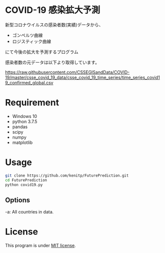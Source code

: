 # COVID-19 感染拡大予測
 
新型コロナウイルスの感染者数(実績)データから、
* ゴンペルツ曲線
* ロジスティック曲線

にて今後の拡大を予測するプログラム

感染者数の元データは以下より取得しています。

https://raw.githubusercontent.com/CSSEGISandData/COVID-19/master/csse_covid_19_data/csse_covid_19_time_series/time_series_covid19_confirmed_global.csv

# Requirement

* Windows 10 
* python 3.7.5
* pandas
* scipy
* numpy
* matplotlib
 
# Usage
 
```bash
git clone https://github.com/kenitp/FuturePrediction.git
cd FuturePrediction
python covid19.py
```
## Options
-a: All countries in data.

# License
This program is under [MIT license](https://en.wikipedia.org/wiki/MIT_License).
